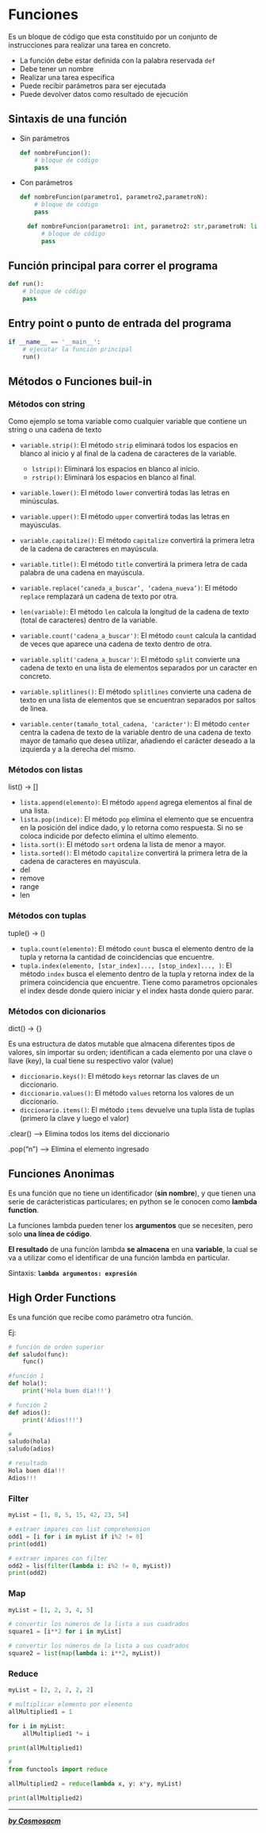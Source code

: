 # **Funciones**  

Es un bloque de código que esta constituido por un conjunto de instrucciones para realizar una tarea en concreto.  

* La función debe estar definida con la palabra reservada `def`  
* Debe tener un nombre  
* Realizar una tarea especifica  
* Puede recibir parámetros para ser ejecutada  
* Puede devolver datos como resultado de ejecución  

## **Sintaxis de una función**  

* Sin parámetros

  ``` python
  def nombreFuncion():
      # bloque de código
      pass
  ```  

* Con parámetros

  ``` python
  def nombreFuncion(parametro1, parametro2,parametroN):
      # bloque de código
      pass
  ```  

  ``` python
    def nombreFuncion(parametro1: int, parametro2: str,parametroN: list):
        # bloque de código
        pass
    ```

## **Función principal para correr el programa**  

``` python
def run():
    # bloque de código
    pass
```  

## **Entry point o punto de entrada del programa**

``` python
if __name__ == '__main__':
    # ejecutar la función principal
    run()
```  

## **Métodos o Funciones buil-in**  

### **Métodos con string**  

Como ejemplo se toma variable como cualquier variable que contiene un string o una cadena de texto  

* `variable.strip()`: El método `strip` eliminará todos los espacios en blanco al inicio y al final de la cadena de caracteres de la variable.  
  * `lstrip()`: Eliminará los espacios en blanco al inicio.  
  * `rstrip()`: Eliminará los espacios en blanco al final.  

* `variable.lower()`: El método `lower` convertirá todas las letras en minúsculas.  
* `variable.upper()`: El método `upper` convertirá todas las letras en mayúsculas.  
* `variable.capitalize()`: El método `capitalize` convertirá la primera letra de la cadena de caracteres en mayúscula.  
* `variable.title()`: El método `title` convertirá la primera letra de cada palabra de una cadena en mayúscula.
* `variable.replace(‘caneda_a_buscar’, ‘cadena_nueva’)`: El método `replace` remplazará un cadena de texto por otra.  
* `len(variable)`: El método `len` calcula la longitud de la cadena de texto (total de caracteres) dentro de la variable.  
* `variable.count('cadena_a_buscar')`: El método `count` calcula la cantidad de veces que aparece una cadena de texto dentro de otra.  
* `variable.split('cadena_a_buscar')`: El método `split` convierte una cadena de texto en una lista de elementos separados por un caracter en concreto.  
* `variable.splitlines()`: El método `splitlines` convierte una cadena de texto en una lista de elementos que se encuentran separados por saltos de linea.  

* `variable.center(tamaño_total_cadena, 'carácter')`: El método `center` centra la cadena de texto de la variable dentro de una cadena de texto mayor de tamaño que desea utilizar, añadiendo el carácter deseado a la izquierda y a la derecha del mismo.  

### **Métodos con listas**  

list()  -> []  

* `lista.append(elemento)`: El método `append` agrega elementos al final de una lista.  
* `lista.pop(indice)`: El método `pop` elimina el elemento que se encuentra en la posición del indice dado, y lo retorna como respuesta. Si no se coloca indicide por defecto elimina el ultimo elemento.  
* `lista.sort()`: El método `sort` ordena la lista de menor a mayor.  
* `lista.sorted()`: El método `capitalize` convertirá la primera letra de la cadena de caracteres en mayúscula.
* del  
* remove  
* range  
* len  

### **Métodos con tuplas**  

tuple() -> ()

* `tupla.count(elemento)`: El método `count` busca el elemento dentro de la tupla y retorna la cantidad de coincidencias que encuentre.  
* `tupla.index(elemento, [star_index]..., [stop_index]..., )`: El método `index` busca el elemento dentro de la tupla y retorna index de la primera coincidencia que encuentre. Tiene como parametros opcionales el index desde donde quiero iniciar y el index hasta donde quiero parar.  

### **Métodos con dicionarios**  

dict() -> {}  

Es una estructura de datos mutable que almacena diferentes tipos de valores, sin importar su orden; identifican a cada elemento por una clave o llave (key), la cual tiene su respectivo  valor (value)

* `diccionario.keys()`: El método `keys` retornar las claves de un diccionario.  
* `diccionario.values()`: El método `values` retorna los valores de un diccionario.  
* `diccionario.items()`: El método `items` devuelve una tupla lista de tuplas (primero la clave y luego el valor)

.clear() —> Elimina todos los items del diccionario

.pop(“n”) —> Elimina el elemento ingresado

## **Funciones Anonimas**

Es una función que no tiene un identificador (**sin nombre**), y que tienen una serie de carácteristicas particulares; en python se le conocen como **lambda function**.  

La funciones lambda pueden tener los **argumentos** que se necesiten, pero solo **una línea de código**. 

**El resultado** de una función lambda **se almacena** en una **variable**, la cual se va a utilizar como el identificar de una función lambda en particular.  

Sintaxis: **`lambda argumentos: expresión`**  

## **High Order Functions**  

Es una función que recibe como parámetro otra función.  

Ej:

```python
# función de orden superior
def saludo(func):
    func()

#función 1
def hola():
    print('Hola buen día!!!')

# función 2
def adios():
    print('Adios!!!')

# 
saludo(hola)
saludo(adios)

# resultado
Hola buen día!!!
Adios!!!
```  

### **Filter**  

```python
myList = [1, 8, 5, 15, 42, 23, 54]

# extraer impares con list comprehension
odd1 = [i for i in myList if i%2 != 0] 
print(odd1)

# extraer impares con filter
odd2 = lis(filter(lambda i: i%2 != 0, myList))
print(odd2)
```  

### **Map**  

```python
myList = [1, 2, 3, 4, 5]

# convertir los números de la lista a sus cuadrados
square1 = [i**2 for i in myList]

# convertir los números de la lista a sus cuadrados
square2 = list(map(lambda i: i**2, myList))
```  

### **Reduce**  

```python
myList = [2, 2, 2, 2, 2]

# multiplicar elemento por elemento
allMultiplied1 = 1

for i in myList:
    allMultiplied1 *= i

print(allMultiplied1)

#
from functools import reduce

allMultiplied2 = reduce(lambda x, y: x*y, myList)

print(allMultiplied2)
```  

---  

***[by Cosmosacm](https://cosmosacm.github.io/)***  
